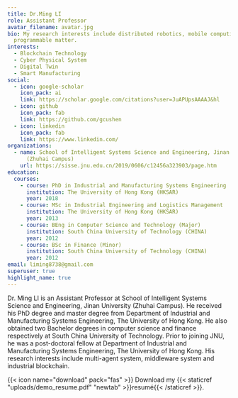 ```yaml
---
title: Dr.Ming LI
role: Assistant Professor
avatar_filename: avatar.jpg
bio: My research interests include distributed robotics, mobile computing and
  programmable matter.
interests:
  - Blockchain Technology
  - Cyber Physical System
  - Digital Twin
  - Smart Manufacturing
social:
  - icon: google-scholar
    icon_pack: ai
    link: https://scholar.google.com/citations?user=JuAPUpsAAAAJ&hl
  - icon: github
    icon_pack: fab
    link: https://github.com/gcushen
  - icon: linkedin
    icon_pack: fab
    link: https://www.linkedin.com/
organizations:
  - name: School of Intelligent Systems Science and Engineering, Jinan University
      (Zhuhai Campus)
    url: https://sisse.jnu.edu.cn/2019/0606/c12456a323903/page.htm
education:
  courses:
    - course: PhD in Industrial and Manufacturing Systems Engineering
      institution: The University of Hong Kong (HKSAR)
      year: 2018
    - course: MSc in Industrial Engineering and Logistics Management
      institution: The University of Hong Kong (HKSAR)
      year: 2013
    - course: BEng in Computer Science and Technology (Major)
      institution: South China University of Technology (CHINA)
      year: 2012
    - course: BSc in Finance (Minor)
      institution: South China University of Technology (CHINA)
      year: 2012
email: liming8738@gmail.com
superuser: true
highlight_name: true
---
```

Dr. Ming LI is an Assistant Professor at School of Intelligent Systems Science and Engineering, Jinan University (Zhuhai Campus). He received his PhD degree and master degree from Department of Industrial and Manufacturing Systems Engineering, The University of Hong Kong. He also obtained two Bachelor degrees in computer science and finance respectively at South China University of Technology. Prior to joining JNU, he was a post-doctoral fellow at Department of Industrial and Manufacturing Systems Engineering, The University of Hong Kong. His research interests include multi-agent system, middleware system and industrial blockchain.

{{< icon name="download" pack="fas" >}} Download my {{< staticref "uploads/demo_resume.pdf" "newtab" >}}resumé{{< /staticref >}}.